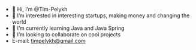 - 👋 Hi, I’m @Tim-Pelykh
- 👀 I’m interested in interesting startups, making money and changing the world
- 🌱 I’m currently learning Java and Java Spring
- 💞️ I’m looking to collaborate on cool projects
-  E-mail: timpelykh@gmail.com

<!---
Tim-Pelykh/Tim-Pelykh is a ✨ special ✨ repository because its `README.md` (this file) appears on your GitHub profile.
You can click the Preview link to take a look at your changes.
--->
